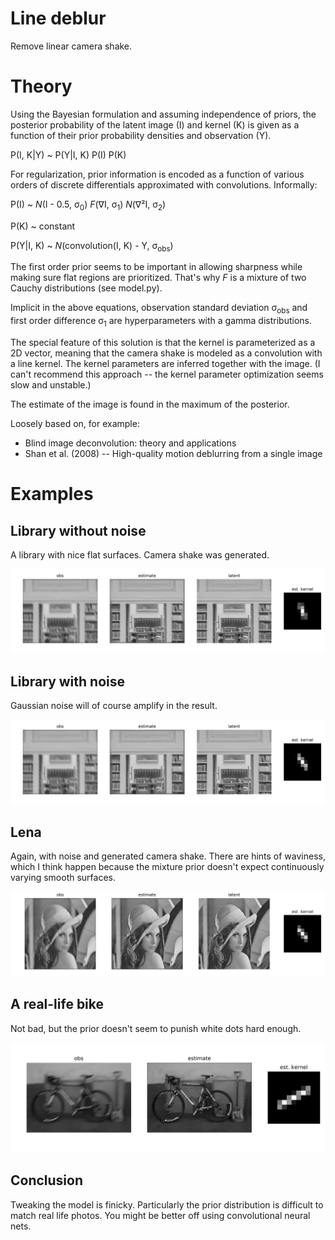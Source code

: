 # Line deblur
Remove linear camera shake.

# Theory

Using the Bayesian formulation and assuming independence of priors, the posterior probability of the latent image (I) and kernel (K) is given as a function of their prior probability densities and observation (Y).

P(I, K|Y) ~ P(Y|I, K) P(I) P(K)

For regularization, prior information is encoded as a function of various orders of discrete differentials approximated with convolutions. Informally:

P(I) ~ *N*(I - 0.5, σ<sub>0</sub>) *F*(∇I, σ<sub>1</sub>) *N*(∇²I, σ<sub>2</sub>)

P(K) ~ constant

P(Y|I, K) ~ *N*(convolution(I, K) - Y, σ<sub>obs</sub>)

The first order prior seems to be important in allowing sharpness while making sure flat regions are prioritized. That's why *F* is a mixture of two Cauchy distributions (see model.py).

Implicit in the above equations, observation standard deviation σ<sub>obs</sub> and first order difference σ<sub>1</sub> are hyperparameters with a gamma distributions.

The special feature of this solution is that the kernel is parameterized as a 2D vector, meaning that the camera shake is modeled as a convolution with a line kernel. The kernel parameters are inferred together with the image. (I can't recommend this approach -- the kernel parameter optimization seems slow and unstable.)

The estimate of the image is found in the maximum of the posterior.

Loosely based on, for example:
- Blind image deconvolution: theory and applications
- Shan et al. (2008) -- High-quality motion deblurring from a single image

# Examples

## Library without noise

A library with nice flat surfaces. Camera shake was generated.

![](examples/cases/library-nonoise/collage.png)

## Library with noise

Gaussian noise will of course amplify in the result.

![](examples/cases/library/collage.png)

## Lena

Again, with noise and generated camera shake. There are hints of waviness, which I think happen because the mixture prior doesn't expect continuously varying smooth surfaces.

![](examples/cases/lena/collage.png)

## A real-life bike

Not bad, but the prior doesn't seem to punish white dots hard enough.

![](examples/cases/bike/collage.png)

## Conclusion

Tweaking the model is finicky. Particularly the prior distribution is difficult to match real life photos. You might be better off using convolutional neural nets.